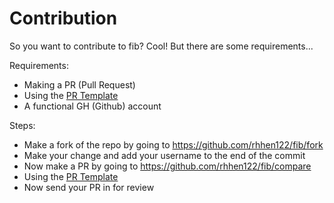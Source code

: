# Contribution
So you want to contribute to fib? Cool! But there are some requirements...

Requirements:
 - Making a PR (Pull Request)
 - Using the <a href="../../templates/Pull-Request.txt"> PR Template</a>
 - A functional GH (Github) account

Steps:
 - Make a fork of the repo by going to <a href="https://github.com/rhhen122/fib/fork">https://github.com/rhhen122/fib/fork</a>
 - Make your change and add your username to the end of the commit
 - Now make a PR by going to <a href="https://github.com/rhhen122/fib/compare">https://github.com/rhhen122/fib/compare</a>
 - Using the <a href="../../templates/Pull-Request.txt">PR Template</a>
 - Now send your PR in for review

